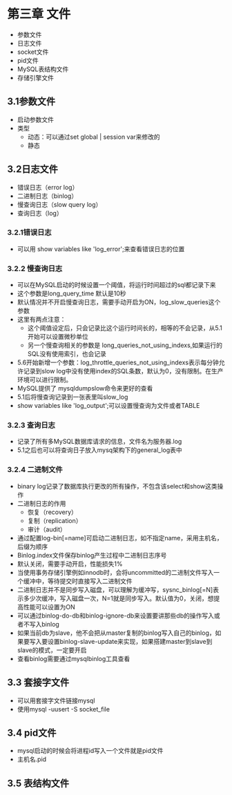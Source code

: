 #  第三章 文件

* 参数文件
* 日志文件
* socket文件
* pid文件
* MySQL表结构文件
* 存储引擎文件

## 3.1参数文件

* 启动参数文件
* 类型
  * 动态：可以通过set global | session var来修改的
  * 静态

## 3.2日志文件

* 错误日志（error log）
* 二进制日志（binlog）
* 慢查询日志（slow query log）
* 查询日志（log）

###  3.2.1错误日志

* 可以用 show variables like 'log_error';来查看错误日志的位置

### 3.2.2 慢查询日志

* 可以在MySQL启动的时候设置一个阈值，将运行时间超过的sql都记录下来
* 这个参数是long_query_time 默认是10秒
* 默认情况并不开启慢查询日志，需要手动开启为ON，log_slow_queries这个参数
* 这里有两点注意：
  * 这个阈值设定后，只会记录比这个运行时间长的，相等的不会记录，从5.1开始可以设置微秒单位
  * 另一个慢查询相关的参数是 long_queries_not_using_indexs,如果运行的SQL没有使用索引，也会记录
* 5.6开始新增一个参数：log_throttle_queries_not_using_indexs表示每分钟允许记录到slow log中没有使用index的SQL条数，默认为0，没有限制。在生产环境可以进行限制。
* MySQL提供了 mysqldumpslow命令来更好的查看
* 5.1后将慢查询记录到一张表里叫slow_log
* show variables like 'log_output';可以设置慢查询为文件或者TABLE

### 3.2.3 查询日志

* 记录了所有多MySQL数据库请求的信息，文件名为服务器.log
* 5.1之后也可以将查询日子放入mysq架构下的general_log表中

### 3.2.4 二进制文件

* binary log记录了数据库执行更改的所有操作，不包含该select和show这类操作
* 二进制日志的作用
  * 恢复（recovery）
  * 复制（replication）
  * 审计（audit）
* 通过配置log-bin[=name]可启动二进制日志，如不指定name，采用主机名，后缀为顺序
* Binlog.index文件保存binlog产生过程中二进制日志序号
* 默认关闭，需要手动开启，性能损失1%
* 当使用事务存储引擎例如innodb时，会将uncommitted的二进制文件写入一个缓冲中，等待提交时直接写入二进制文件
* 二进制日志并不是同步写入磁盘，可以理解为缓冲写，sysnc_binlog[=N]表示多少次缓冲，写入磁盘一次，N=1就是同步写入。默认值为0，关闭，想提高性能可以设置为ON
* 可以通过binlog-do-db和binlog-ignore-db来设置要讲那些db的操作写入或者不写入binlog
* 如果当前db为slave，他不会把从master复制的binlog写入自己的binlog，如果要写入要设置binlog-slave-update来实现，如果搭建master到slave到slave的模式，一定要开启
* 查看binlog需要通过mysqlbinlog工具查看

## 3.3 套接字文件

* 可以用套接字文件链接mysql
* 使用mysql -uusert -S socket_file

## 3.4 pid文件

* mysql启动的时候会将进程id写入一个文件就是pid文件
* 主机名.pid

## 3.5 表结构文件

